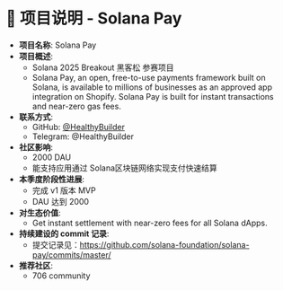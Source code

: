# 🌟 项目说明 - Solana Pay

- **项目名称**: Solana Pay
- **项目概述**:
  - Solana 2025 Breakout 黑客松 参赛项目
  - Solana Pay, an open, free-to-use payments framework built on Solana, is available to millions of businesses as an approved app integration on Shopify. Solana Pay is built for instant transactions and near-zero gas fees.
- **联系方式**:
  - GitHub: [@HealthyBuilder](https://github.com/HealthyBuilder)
  - Telegram: @HealthyBuilder
- **社区影响**:
  - 2000 DAU
  - 能支持应用通过 Solana区块链网络实现支付快速结算
- **本季度阶段性进展**:
  - 完成 v1 版本 MVP
  - DAU 达到 2000
- **对生态价值**:
  - Get instant settlement with near-zero fees for all Solana dApps.
- **持续建设的 commit 记录**:
  - 提交记录见：https://github.com/solana-foundation/solana-pay/commits/master/
- **推荐社区**: 
  - 706 community
